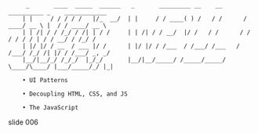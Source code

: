          _       ____  _____  ______   _       _________ __    __       __________ _    ____________
        | |     / / / / /   |/_  __/  | |     / / ____( ) /   / /      / ____/ __ \ |  / / ____/ __ \
        | | /| / / /_/ / /| | / /     | | /| / / __/  |/ /   / /      / /   / / / / | / / __/ / /_/ /
        | |/ |/ / __  / ___ |/ /      | |/ |/ / /___  / /___/ /___   / /___/ /_/ /| |/ / /___/ _, _/
        |__/|__/_/ /_/_/  |_/_/       |__/|__/_____/ /_____/_____/   \____/\____/ |___/_____/_/ |_|

        • UI Patterns

        • Decoupling HTML, CSS, and JS

        • The JavaScript

















































































slide 006
